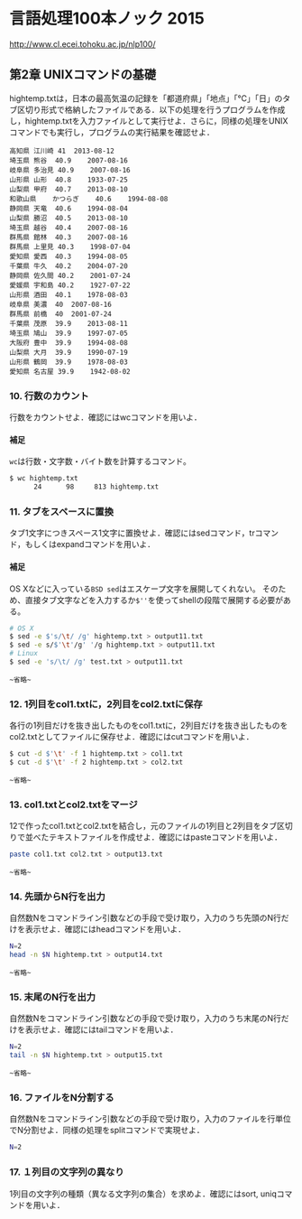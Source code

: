 # 言語処理100本ノック 2015

http://www.cl.ecei.tohoku.ac.jp/nlp100/

## 第2章 UNIXコマンドの基礎

hightemp.txtは，日本の最高気温の記録を「都道府県」「地点」「℃」「日」のタブ区切り形式で格納したファイルである．以下の処理を行うプログラムを作成し，hightemp.txtを入力ファイルとして実行せよ．さらに，同様の処理をUNIXコマンドでも実行し，プログラムの実行結果を確認せよ．

```
高知県	江川崎	41	2013-08-12
埼玉県	熊谷	40.9	2007-08-16
岐阜県	多治見	40.9	2007-08-16
山形県	山形	40.8	1933-07-25
山梨県	甲府	40.7	2013-08-10
和歌山県	かつらぎ	40.6	1994-08-08
静岡県	天竜	40.6	1994-08-04
山梨県	勝沼	40.5	2013-08-10
埼玉県	越谷	40.4	2007-08-16
群馬県	館林	40.3	2007-08-16
群馬県	上里見	40.3	1998-07-04
愛知県	愛西	40.3	1994-08-05
千葉県	牛久	40.2	2004-07-20
静岡県	佐久間	40.2	2001-07-24
愛媛県	宇和島	40.2	1927-07-22
山形県	酒田	40.1	1978-08-03
岐阜県	美濃	40	2007-08-16
群馬県	前橋	40	2001-07-24
千葉県	茂原	39.9	2013-08-11
埼玉県	鳩山	39.9	1997-07-05
大阪府	豊中	39.9	1994-08-08
山梨県	大月	39.9	1990-07-19
山形県	鶴岡	39.9	1978-08-03
愛知県	名古屋	39.9	1942-08-02
```

### 10. 行数のカウント

行数をカウントせよ．確認にはwcコマンドを用いよ．

#### 補足

`wc`は行数・文字数・バイト数を計算するコマンド。

```sh
$ wc hightemp.txt
      24      98     813 hightemp.txt
```

### 11. タブをスペースに置換

タブ1文字につきスペース1文字に置換せよ．確認にはsedコマンド，trコマンド，もしくはexpandコマンドを用いよ．

#### 補足

OS Xなどに入っている`BSD sed`はエスケープ文字を展開してくれない。
そのため、直接タブ文字などを入力するか`$''`を使ってshellの段階で展開する必要がある。

```sh
# OS X
$ sed -e $'s/\t/ /g' hightemp.txt > output11.txt
$ sed -e s/$'\t'/g' '/g hightemp.txt > output11.txt
# Linux
$ sed -e 's/\t/ /g' test.txt > output11.txt
```

```
~省略~
```

### 12. 1列目をcol1.txtに，2列目をcol2.txtに保存

各行の1列目だけを抜き出したものをcol1.txtに，2列目だけを抜き出したものをcol2.txtとしてファイルに保存せよ．確認にはcutコマンドを用いよ．

```sh
$ cut -d $'\t' -f 1 hightemp.txt > col1.txt
$ cut -d $'\t' -f 2 hightemp.txt > col2.txt
```

```
~省略~
```

### 13. col1.txtとcol2.txtをマージ

12で作ったcol1.txtとcol2.txtを結合し，元のファイルの1列目と2列目をタブ区切りで並べたテキストファイルを作成せよ．確認にはpasteコマンドを用いよ．

```sh
paste col1.txt col2.txt > output13.txt
```

```
~省略~
```

### 14. 先頭からN行を出力

自然数Nをコマンドライン引数などの手段で受け取り，入力のうち先頭のN行だけを表示せよ．確認にはheadコマンドを用いよ．

```sh
N=2
head -n $N hightemp.txt > output14.txt
```

```
~省略~
```

### 15. 末尾のN行を出力

自然数Nをコマンドライン引数などの手段で受け取り，入力のうち末尾のN行だけを表示せよ．確認にはtailコマンドを用いよ．

```sh
N=2
tail -n $N hightemp.txt > output15.txt
```

```
~省略~
```

### 16. ファイルをN分割する

自然数Nをコマンドライン引数などの手段で受け取り，入力のファイルを行単位でN分割せよ．同様の処理をsplitコマンドで実現せよ．

```sh
N=2

```

### 17. １列目の文字列の異なり

1列目の文字列の種類（異なる文字列の集合）を求めよ．確認にはsort, uniqコマンドを用いよ．

